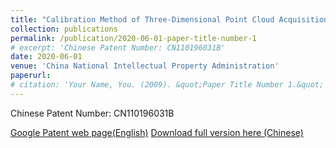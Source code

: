 ```yaml
---
title: "Calibration Method of Three-Dimensional Point Cloud Acquisition System"
collection: publications
permalink: /publication/2020-06-01-paper-title-number-1
# excerpt: 'Chinese Patent Number: CN110196031B'
date: 2020-06-01
venue: 'China National Intellectual Property Administration'
paperurl: 
# citation: 'Your Name, You. (2009). &quot;Paper Title Number 1.&quot; <i>Journal 1</i>. 1(1).'
---
```

Chinese Patent Number: CN110196031B

[Google Patent web page(English)](https://patents.google.com/patent/CN110196031B/en)
[Download full version here (Chinese)](http://zwm0426.github.io/files/CN110196031B.pdf)

<!-- Recommended citation: Your Name, You. (2009). "Paper Title Number 1." <i>Journal 1</i>. 1(1). -->